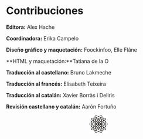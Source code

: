 Contribuciones 
===============

**Editora:** Alex Hache

**Coordinadora:** Erika Campelo

**Diseño gráfico y maquetación:** Foockinfoo, Elle Flâne

**HTML y maquetación:**Tatiana de la O

**Traducción al castellano:** Bruno Lakmeche

**Traducción al francés:** Elisabeth Teixeira

**Traducción al catalán:** Xavier Borràs i Deliris

**Revisión castellano y catalán:** Aarón Fortuño


<p align="center"><img src="media/end0.png"></p>
